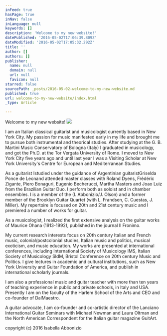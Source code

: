 ```yaml
---
inFeed: true
hasPage: true
inNav: false
inLanguage: null
keywords: []
description: 'Welcome to my new website!'
datePublished: '2016-05-02T17:06:39.809Z'
dateModified: '2016-05-02T17:05:32.292Z'
title: ''
author: []
authors: []
publisher:
  name: null
  domain: null
  url: null
  favicon: null
starred: false
sourcePath: _posts/2016-05-02-welcome-to-my-new-website.md
published: true
url: welcome-to-my-new-website/index.html
_type: Article

---
```

Welcome to my new website!
![](https://the-grid-user-content.s3-us-west-2.amazonaws.com/c4f8c054-18f8-4e9d-9f80-46fe5c4dc77a.jpg)

I am  an Italian classical guitarist 
and musicologist currently based in New York City. My passion for music
manifested early in my life and brought me to pursue both 
instrumental and theorical studies. After studying at the G. B. Martini 
Music Conservatory of Bologna (Italy) I graduated in
musicology, and got the Ph.D. at the Tor Vergata University of Rome. 
I moved to New York City five years ago and until last year I was  a Visiting Scholar at New York University's Centre for 
European and Mediterranean Studies.

As a guitarist Istudied under the guidance of Argentinian guitaristGriselda Ponce de Leonand attended master classes with Roland Dyens, Frédéric Zigante, Piero Bonaguri, Eugenio Becherucci, Martha Masters and Joao Luiz from the Brazilian Guitar Duo. I perform both as soloist and in chamber ensembles. I is a member of the (I. Abbonizio/J. Olson) and a former member of the Brooklyn Guitar Quartet (with L. Frandsen, C. Cuestas, J. Miller). My repertoire is focused on 20th and 21st century music and I premiered a number of works for guitar. 

As a musicologist, I realized the first extensive analysis on the guitar works of Maurice Ohana (1913-1992), published in the journal Il Fronimo.

My  current research interests focus on 20th century Italian and French
music, colonial/postcolonial studies, Italian music and politics, 
musical exoticism, and music education. My works are presented at 
international conferences, including International Society of Musicology
IMS, Italian Society of Musicology SIdM, Bristol Conference on 20th 
century Music and Politics. I give lectures in academic and cultural 
institutions, such as New York University and Guitar Foundation of 
America, and publish in international scholarly journals. 

I am also a professional music and guitar teacher with more than ten years of teaching experience in public and private schools, in Italy and USA. Presently I am on the faculty of the Harlem School of the Arts and CEO and co-founder of DalMaestro.

A guitar advocate, I am co-founder and co-artistic director of the Lanciano International Guitar Seminars with Michael Newman and Laura Oltman and the North American Correspondent for the Italian guitar magazine GuitArt.

copyright (c) 2016 Isabella Abbonizio